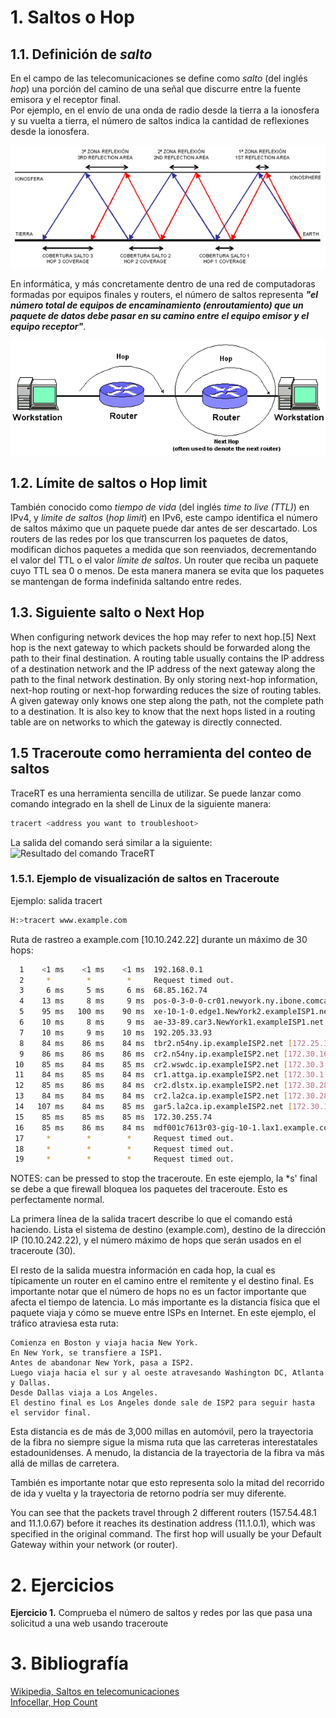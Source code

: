 # 1. Saltos o Hop 
## 1.1. Definición de *salto*
En el campo de las telecomunicaciones se define como *salto* (del inglés *hop*) una porción del camino de una señal que discurre entre la fuente emisora y el receptor final.   
Por ejemplo, en el envío de una onda de radio desde la tierra a la ionosfera y su vuelta a tierra, el número de saltos indica la cantidad de reflexiones desde la ionosfera. 

![Saltos Hops](../../public/saltos1.png "Saltos de una emisión de radio con la ionosfera")

En informática, y más concretamente dentro de una red de computadoras formadas por equipos finales y routers, el número de saltos representa ***"el número total de equipos de encaminamiento (enroutamiento) que un paquete de datos debe pasar en su camino entre el equipo emisor y el equipo receptor"***.  

![Número de Saltos](../../public/hop-count.gif "Cómo contar los saltos entre equipos")
 
## 1.2. Límite de saltos o Hop limit
También conocido como *tiempo de vida* (del inglés *time to live (TTL)*) en IPv4, y *límite de saltos* (*hop limit*) en IPv6, este campo identifica el número de saltos máximo que un paquete puede dar antes de ser descartado. Los routers de las redes por los que transcurren los paquetes de datos, modifican dichos paquetes a medida que son reenviados, decrementando el valor del TTL o el valor *límite de saltos*. Un router que reciba un paquete cuyo TTL sea 0 o menos. De esta manera manera se evita que los paquetes se mantengan de forma indefinida saltando entre redes. 


## 1.3. Siguiente salto o Next Hop
When configuring network devices the hop may refer to next hop.[5] Next hop is the next gateway to which packets should be forwarded along the path to their final destination. A routing table usually contains the IP address of a destination network and the IP address of the next gateway along the path to the final network destination. By only storing next-hop information, next-hop routing or next-hop forwarding reduces the size of routing tables. A given gateway only knows one step along the path, not the complete path to a destination. It is also key to know that the next hops listed in a routing table are on networks to which the gateway is directly connected.

## 1.5 Traceroute como herramienta del conteo de saltos

TraceRT es una herramienta sencilla de utilizar. Se puede lanzar como comando integrado en la shell de Linux de la siguiente manera:  

```bash
tracert <address you want to troubleshoot>
```
La salida del comando será similar a la siguiente:
![Resultado del comando TraceRT](./next-hop/tracert-example.jpg "Saltos de una emisión de radio con la ionosfera")

### 1.5.1. Ejemplo de visualización de saltos en Traceroute  
Ejemplo: salida tracert
```bash
H:>tracert www.example.com
```
Ruta de rastreo a example.com [10.10.242.22]
durante un máximo de 30 hops: 

```bash
  1    <1 ms    <1 ms    <1 ms  192.168.0.1
  2     *        *        *     Request timed out.
  3     6 ms     5 ms     6 ms  68.85.162.74
  4    13 ms     8 ms     9 ms  pos-0-3-0-0-cr01.newyork.ny.ibone.comcast.net [68.86.90.57]
  5    95 ms   100 ms    90 ms  xe-10-1-0.edge1.NewYork2.exampleISP1.net [10.1.169.45]
  6    10 ms     8 ms     9 ms  ae-33-89.car3.NewYork1.exampleISP1.net [10.2.16.133]
  7    10 ms     9 ms    10 ms  192.205.33.93
  8    84 ms    86 ms    84 ms  tbr2.n54ny.ip.exampleISP2.net [172.25.3.110]
  9    86 ms    86 ms    86 ms  cr2.n54ny.ip.exampleISP2.net [172.30.16.133]
 10    85 ms    84 ms    85 ms  cr2.wswdc.ip.exampleISP2.net [172.30.3.38]
 11    84 ms    85 ms    84 ms  cr1.attga.ip.exampleISP2.net [172.30.1.173]
 12    85 ms    86 ms    84 ms  cr2.dlstx.ip.exampleISP2.net [172.30.28.174]
 13    84 ms    84 ms    84 ms  cr2.la2ca.ip.exampleISP2.net [172.30.28.178]
 14   107 ms    84 ms    85 ms  gar5.la2ca.ip.exampleISP2.net [172.30.129.25]
 15    85 ms    85 ms    85 ms  172.30.255.74
 16    85 ms    86 ms    84 ms  mdf001c7613r03-gig-10-1.lax1.example.com [10.10.193.242]
 17     *        *        *     Request timed out.
 18     *        *        *     Request timed out.
 19     *        *        *     Request timed out.
```

NOTES: can be pressed to stop the traceroute. En este ejemplo, la *s' final se debe a que firewall bloquea los paquetes del traceroute. Esto es perfectamente normal.

La primera línea de la salida tracert describe lo que el comando está haciendo. Lista el sistema de destino (example.com), destino de la dirección IP (10.10.242.22), y el número máximo de hops que serán usados en el traceroute (30).

El resto de la salida muestra información en cada hop, la cual es típicamente un router en el camino entre el remitente y el destino final. Es importante notar que el número de hops no es un factor importante que afecta el tiempo de latencia. Lo más importante es la distancia física que el paquete viaja y cómo se mueve entre ISPs en Internet. En este ejemplo, el tráfico atraviesa esta ruta:

    Comienza en Boston y viaja hacia New York.
    En New York, se transfiere a ISP1.
    Antes de abandonar New York, pasa a ISP2.
    Luego viaja hacia el sur y al oeste atravesando Washington DC, Atlanta y Dallas.
    Desde Dallas viaja a Los Angeles.
    El destino final es Los Angeles donde sale de ISP2 para seguir hasta el servidor final.

Esta distancia es de más de 3,000 millas en automóvil, pero la trayectoria de la fibra no siempre sigue la misma ruta que las carreteras interestatales estadounidenses. A menudo, la distancia de la trayectoria de la fibra va más allá de millas de carretera. 
    
También es importante notar que esto representa solo la mitad del recorrido de ida y vuelta y la trayectoria de retorno podría ser muy diferente.


You can see that the packets travel through 2 different routers (157.54.48.1 and 11.1.0.67) before it reaches its destination address (11.1.0.1), which was specified in the original command. The first hop will usually be your Default Gateway within your network (or router).



# 2. Ejercicios

**Ejercicio 1.** Comprueba el número de saltos y redes por las que pasa una solicitud a una web usando traceroute

# 3. Bibliografía

[Wikipedia, Saltos en telecomunicaciones](https://en.wikipedia.org/wiki/Hop_(telecommunications))  
[Infocellar, Hop Count](https://web.archive.org/web/20141004153508/http://www.infocellar.com/networks/ip/hop-count.htm)

